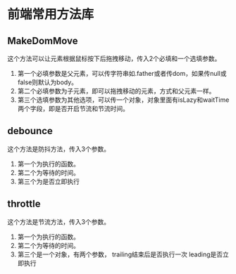# 前端常用方法库

## MakeDomMove

这个方法可以让元素根据鼠标按下后拖拽移动，传入2个必填和一个选填参数。

1. 第一个必填参数是父元素，可以传字符串如.father或者传dom，如果传null或false则默认为body。
2. 第二个必填参数为子元素，即可以拖拽移动的元素，方式和父元素一样。
3. 第三个选填参数为其他选项，可以传一个对象，对象里面有isLazy和waitTime两个字段，即是否开启节流和节流时间。

## debounce

这个方法是防抖方法，传入3个参数。

1. 第一个为执行的函数。
2. 第二个为等待的时间。
3. 第三个为是否立即执行

## throttle

这个方法是节流方法，传入3个参数。

1. 第一个为执行的函数。
2. 第二个为等待的时间。
3. 第三个是一个对象，有两个参数， trailing结束后是否执行一次 leading是否立即执行